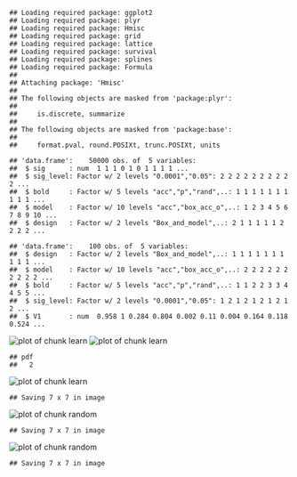 
```
## Loading required package: ggplot2
## Loading required package: plyr
## Loading required package: Hmisc
## Loading required package: grid
## Loading required package: lattice
## Loading required package: survival
## Loading required package: splines
## Loading required package: Formula
## 
## Attaching package: 'Hmisc'
## 
## The following objects are masked from 'package:plyr':
## 
##     is.discrete, summarize
## 
## The following objects are masked from 'package:base':
## 
##     format.pval, round.POSIXt, trunc.POSIXt, units
```



```
## 'data.frame':	50000 obs. of  5 variables:
##  $ sig      : num  1 1 1 0 1 0 1 1 1 1 ...
##  $ sig_level: Factor w/ 2 levels "0.0001","0.05": 2 2 2 2 2 2 2 2 2 2 ...
##  $ bold     : Factor w/ 5 levels "acc","p","rand",..: 1 1 1 1 1 1 1 1 1 1 ...
##  $ model    : Factor w/ 10 levels "acc","box_acc_o",..: 1 2 3 4 5 6 7 8 9 10 ...
##  $ design   : Factor w/ 2 levels "Box_and_model",..: 2 1 1 1 1 1 2 2 2 2 ...
```

```
## 'data.frame':	100 obs. of  5 variables:
##  $ design   : Factor w/ 2 levels "Box_and_model",..: 1 1 1 1 1 1 1 1 1 1 ...
##  $ model    : Factor w/ 10 levels "acc","box_acc_o",..: 2 2 2 2 2 2 2 2 2 2 ...
##  $ bold     : Factor w/ 5 levels "acc","p","rand",..: 1 1 2 2 3 3 4 4 5 5 ...
##  $ sig_level: Factor w/ 2 levels "0.0001","0.05": 1 2 1 2 1 2 1 2 1 2 ...
##  $ V1       : num  0.958 1 0.284 0.804 0.002 0.11 0.004 0.164 0.118 0.524 ...
```

![plot of chunk learn](figure/learn1.png) ![plot of chunk learn](figure/learn2.png) 

```
## pdf 
##   2
```

![plot of chunk learn](figure/learn3.png) 

```
## Saving 7 x 7 in image
```



![plot of chunk random](figure/random1.png) 

```
## Saving 7 x 7 in image
```

![plot of chunk random](figure/random2.png) 

```
## Saving 7 x 7 in image
```

